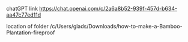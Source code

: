 
chatGPT link
https://chat.openai.com/c/2a6a8b52-939f-457d-b634-aa47c77ed11d

location of folder
/c/Users/glads/Downloads/how-to-make-a-Bamboo-Plantation-fireproof